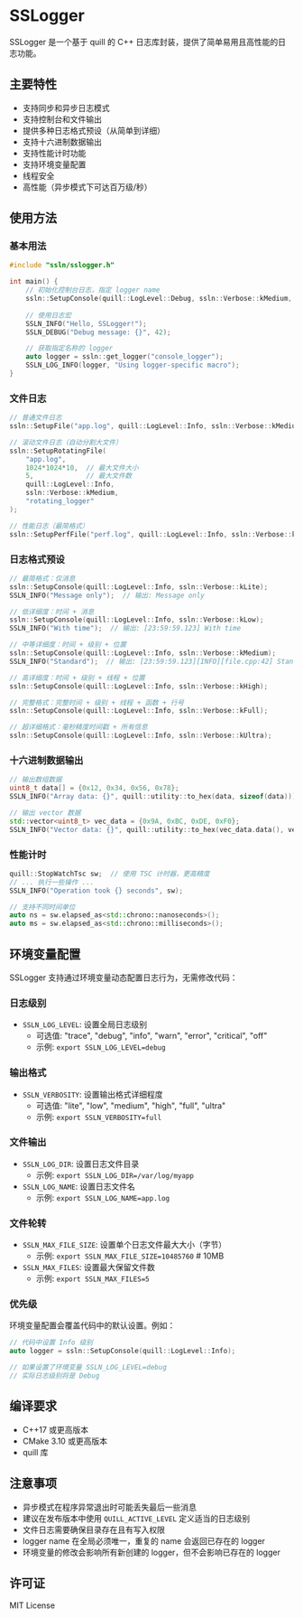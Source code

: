 # SSLogger

SSLogger 是一个基于 quill 的 C++ 日志库封装，提供了简单易用且高性能的日志功能。

## 主要特性

- 支持同步和异步日志模式
- 支持控制台和文件输出
- 提供多种日志格式预设（从简单到详细）
- 支持十六进制数据输出
- 支持性能计时功能
- 支持环境变量配置
- 线程安全
- 高性能（异步模式下可达百万级/秒）

## 使用方法

### 基本用法

```cpp
#include "ssln/sslogger.h"

int main() {
    // 初始化控制台日志，指定 logger name
    ssln::SetupConsole(quill::LogLevel::Debug, ssln::Verbose::kMedium, "console_logger");
    
    // 使用日志宏
    SSLN_INFO("Hello, SSLogger!");
    SSLN_DEBUG("Debug message: {}", 42);

    // 获取指定名称的 logger
    auto logger = ssln::get_logger("console_logger");
    SSLN_LOG_INFO(logger, "Using logger-specific macro");
}
```

### 文件日志

```cpp
// 普通文件日志
ssln::SetupFile("app.log", quill::LogLevel::Info, ssln::Verbose::kMedium, "file_logger");

// 滚动文件日志（自动分割大文件）
ssln::SetupRotatingFile(
    "app.log",
    1024*1024*10,  // 最大文件大小
    5,             // 最大文件数
    quill::LogLevel::Info,
    ssln::Verbose::kMedium,
    "rotating_logger"
);

// 性能日志（最简格式）
ssln::SetupPerfFile("perf.log", quill::LogLevel::Info, ssln::Verbose::kLite, "perf_logger");
```

### 日志格式预设

```cpp
// 最简格式：仅消息
ssln::SetupConsole(quill::LogLevel::Info, ssln::Verbose::kLite);
SSLN_INFO("Message only");  // 输出: Message only

// 低详细度：时间 + 消息
ssln::SetupConsole(quill::LogLevel::Info, ssln::Verbose::kLow);
SSLN_INFO("With time");  // 输出: [23:59:59.123] With time

// 中等详细度：时间 + 级别 + 位置
ssln::SetupConsole(quill::LogLevel::Info, ssln::Verbose::kMedium);
SSLN_INFO("Standard");  // 输出: [23:59:59.123][INFO][file.cpp:42] Standard

// 高详细度：时间 + 级别 + 线程 + 位置
ssln::SetupConsole(quill::LogLevel::Info, ssln::Verbose::kHigh);

// 完整格式：完整时间 + 级别 + 线程 + 函数 + 行号
ssln::SetupConsole(quill::LogLevel::Info, ssln::Verbose::kFull);

// 超详细格式：毫秒精度时间戳 + 所有信息
ssln::SetupConsole(quill::LogLevel::Info, ssln::Verbose::kUltra);
```

### 十六进制数据输出

```cpp
// 输出数组数据
uint8_t data[] = {0x12, 0x34, 0x56, 0x78};
SSLN_INFO("Array data: {}", quill::utility::to_hex(data, sizeof(data)));

// 输出 vector 数据
std::vector<uint8_t> vec_data = {0x9A, 0xBC, 0xDE, 0xF0};
SSLN_INFO("Vector data: {}", quill::utility::to_hex(vec_data.data(), vec_data.size()));
```

### 性能计时

```cpp
quill::StopWatchTsc sw;  // 使用 TSC 计时器，更高精度
// ... 执行一些操作 ...
SSLN_INFO("Operation took {} seconds", sw);

// 支持不同时间单位
auto ns = sw.elapsed_as<std::chrono::nanoseconds>();
auto ms = sw.elapsed_as<std::chrono::milliseconds>();
```

## 环境变量配置

SSLogger 支持通过环境变量动态配置日志行为，无需修改代码：

### 日志级别
- `SSLN_LOG_LEVEL`: 设置全局日志级别
  - 可选值: "trace", "debug", "info", "warn", "error", "critical", "off"
  - 示例: `export SSLN_LOG_LEVEL=debug`

### 输出格式
- `SSLN_VERBOSITY`: 设置输出格式详细程度
  - 可选值: "lite", "low", "medium", "high", "full", "ultra"
  - 示例: `export SSLN_VERBOSITY=full`

### 文件输出
- `SSLN_LOG_DIR`: 设置日志文件目录
  - 示例: `export SSLN_LOG_DIR=/var/log/myapp`
- `SSLN_LOG_NAME`: 设置日志文件名
  - 示例: `export SSLN_LOG_NAME=app.log`

### 文件轮转
- `SSLN_MAX_FILE_SIZE`: 设置单个日志文件最大大小（字节）
  - 示例: `export SSLN_MAX_FILE_SIZE=10485760`  # 10MB
- `SSLN_MAX_FILES`: 设置最大保留文件数
  - 示例: `export SSLN_MAX_FILES=5`

### 优先级
环境变量配置会覆盖代码中的默认设置。例如：
```cpp
// 代码中设置 Info 级别
auto logger = ssln::SetupConsole(quill::LogLevel::Info);

// 如果设置了环境变量 SSLN_LOG_LEVEL=debug
// 实际日志级别将是 Debug
```

## 编译要求

- C++17 或更高版本
- CMake 3.10 或更高版本
- quill 库

## 注意事项

- 异步模式在程序异常退出时可能丢失最后一些消息
- 建议在发布版本中使用 `QUILL_ACTIVE_LEVEL` 定义适当的日志级别
- 文件日志需要确保目录存在且有写入权限
- logger name 在全局必须唯一，重复的 name 会返回已存在的 logger
- 环境变量的修改会影响所有新创建的 logger，但不会影响已存在的 logger

## 许可证

MIT License
